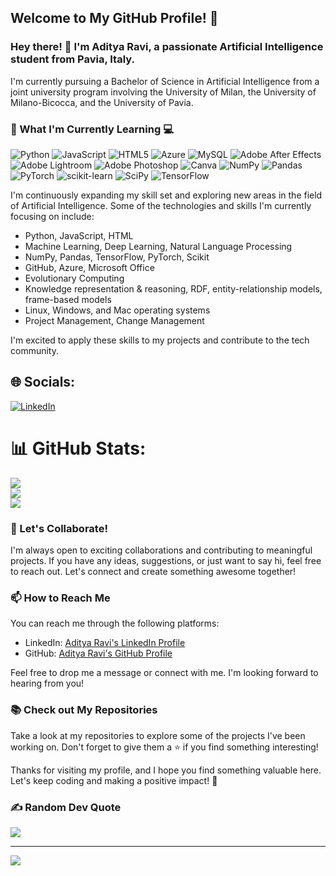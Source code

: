 ## Welcome to My GitHub Profile! 🚀

### Hey there! 👋 I'm Aditya Ravi, a passionate Artificial Intelligence student from Pavia, Italy.

I'm currently pursuing a Bachelor of Science in Artificial Intelligence from a joint university program involving the University of Milan, the University of Milano-Bicocca, and the University of Pavia.


### 🌱 What I'm Currently Learning 💻 
![Python](https://img.shields.io/badge/python-3670A0?style=flat&logo=python&logoColor=ffdd54) ![JavaScript](https://img.shields.io/badge/javascript-%23323330.svg?style=flat&logo=javascript&logoColor=%23F7DF1E) ![HTML5](https://img.shields.io/badge/html5-%23E34F26.svg?style=flat&logo=html5&logoColor=white) ![Azure](https://img.shields.io/badge/azure-%230072C6.svg?style=flat&logo=azure-devops&logoColor=white) ![MySQL](https://img.shields.io/badge/mysql-%2300f.svg?style=flat&logo=mysql&logoColor=white) ![Adobe After Effects](https://img.shields.io/badge/Adobe%20After%20Effects-9999FF.svg?style=flat&logo=Adobe%20After%20Effects&logoColor=white) ![Adobe Lightroom](https://img.shields.io/badge/Adobe%20Lightroom-31A8FF.svg?style=flat&logo=Adobe%20Lightroom&logoColor=white) ![Adobe Photoshop](https://img.shields.io/badge/adobephotoshop-%2331A8FF.svg?style=flat&logo=adobephotoshop&logoColor=white) ![Canva](https://img.shields.io/badge/Canva-%2300C4CC.svg?style=flat&logo=Canva&logoColor=white) ![NumPy](https://img.shields.io/badge/numpy-%23013243.svg?style=flat&logo=numpy&logoColor=white) ![Pandas](https://img.shields.io/badge/pandas-%23150458.svg?style=flat&logo=pandas&logoColor=white) ![PyTorch](https://img.shields.io/badge/PyTorch-%23EE4C2C.svg?style=flat&logo=PyTorch&logoColor=white) ![scikit-learn](https://img.shields.io/badge/scikit--learn-%23F7931E.svg?style=flat&logo=scikit-learn&logoColor=white) ![SciPy](https://img.shields.io/badge/SciPy-%230C55A5.svg?style=flat&logo=scipy&logoColor=%white) ![TensorFlow](https://img.shields.io/badge/TensorFlow-%23FF6F00.svg?style=flat&logo=TensorFlow&logoColor=white)


I'm continuously expanding my skill set and exploring new areas in the field of Artificial Intelligence. Some of the technologies and skills I'm currently focusing on include:
- Python, JavaScript, HTML
- Machine Learning, Deep Learning, Natural Language Processing
- NumPy, Pandas, TensorFlow, PyTorch, Scikit
- GitHub, Azure, Microsoft Office
- Evolutionary Computing
- Knowledge representation & reasoning, RDF, entity-relationship models, frame-based models
- Linux, Windows, and Mac operating systems
- Project Management, Change Management

I'm excited to apply these skills to my projects and contribute to the tech community.
## 🌐 Socials:
[![LinkedIn](https://img.shields.io/badge/LinkedIn-%230077B5.svg?logo=linkedin&logoColor=white)](https://linkedin.com/in/aditya-ravi-a3aab11b6) 


# 📊 GitHub Stats:
![](https://github-readme-stats.vercel.app/api?username=adityaravi9034&theme=default&hide_border=true&include_all_commits=true&count_private=true)<br/>
![](https://github-readme-streak-stats.herokuapp.com/?user=adityaravi9034&theme=default&hide_border=true)<br/>
![](https://github-readme-stats.vercel.app/api/top-langs/?username=adityaravi9034&theme=default&hide_border=true&include_all_commits=true&count_private=true&layout=compact)

### 🤝 Let's Collaborate!

I'm always open to exciting collaborations and contributing to meaningful projects. If you have any ideas, suggestions, or just want to say hi, feel free to reach out. Let's connect and create something awesome together!

### 📫 How to Reach Me

You can reach me through the following platforms:

- LinkedIn: [Aditya Ravi's LinkedIn Profile](https://www.linkedin.com/in/aditya-ravi-a3aab11b6/)
- GitHub: [Aditya Ravi's GitHub Profile](https://github.com/adityaravi9034)

Feel free to drop me a message or connect with me. I'm looking forward to hearing from you!

### 📚 Check out My Repositories

Take a look at my repositories to explore some of the projects I've been working on. Don't forget to give them a ⭐️ if you find something interesting!

Thanks for visiting my profile, and I hope you find something valuable here. Let's keep coding and making a positive impact! 🌟





### ✍️ Random Dev Quote
![](https://quotes-github-readme.vercel.app/api?type=horizontal&theme=radical)

---
[![](https://visitcount.itsvg.in/api?id=adityaravi9034&icon=0&color=0)](https://visitcount.itsvg.in)

<!-- Proudly created with GPRM ( https://gprm.itsvg.in ) -->
